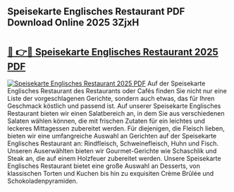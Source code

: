 ## Speisekarte Englisches Restaurant PDF Download Online 2025 3ZjxH

# <h2><a href="http://gcbkm1d.nevu.top/?p=Speisekarte+Englisches+Restaurant">🔗 👉🔴 Speisekarte Englisches Restaurant 2025 PDF</a></h2>

[![Speisekarte Englisches Restaurant 2025 PDF](https://i.imgur.com/dBaPXMq.png)](http://gcbkm1d.nevu.top/?p=Speisekarte+Englisches+Restaurant)
Auf der Speisekarte Englisches Restaurant des Restaurants oder Cafés finden Sie nicht nur eine Liste der vorgeschlagenen Gerichte, sondern auch etwas, das für Ihren Geschmack köstlich und passend ist. Auf unserer Speisekarte Englisches Restaurant bieten wir einen Salatbereich an, in dem Sie aus verschiedenen Salaten wählen können, die mit frischen Zutaten für ein leichtes und leckeres Mittagessen zubereitet werden. Für diejenigen, die Fleisch lieben, bieten wir eine umfangreiche Auswahl an Gerichten auf der Speisekarte Englisches Restaurant an: Rindfleisch, Schweinefleisch, Huhn und Fisch. Unseren Auserwählten bieten wir Gourmet-Gerichte wie Schaschlik und Steak an, die auf einem Holzfeuer zubereitet werden. Unsere Speisekarte Englisches Restaurant bietet eine große Auswahl an Desserts, von klassischen Torten und Kuchen bis hin zu exquisiten Crème Brûlée und Schokoladenpyramiden.
